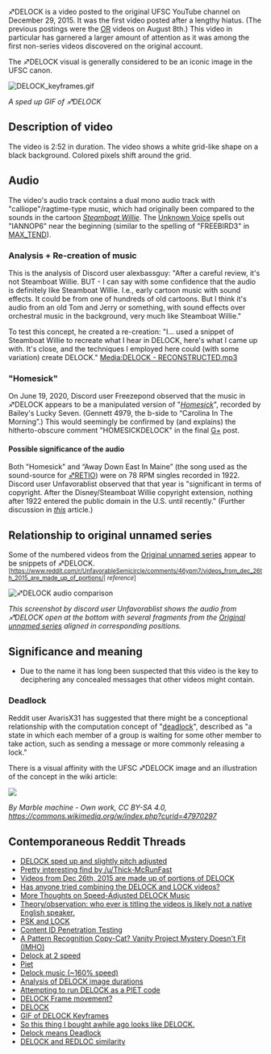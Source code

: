 ♐DELOCK is a video posted to the original UFSC YouTube channel on
December 29, 2015. It was the first video posted after a lengthy hiatus.
(The previous postings were the [OR](OR "wikilink") videos on August
8th.) This video in particular has garnered a larger amount of attention
as it was among the first non-series videos discovered on the original
account.

The ♐DELOCK visual is generally considered to be an iconic image in the
UFSC canon.

![DELOCK\_keyframes.gif](DELOCK_keyframes.gif "DELOCK_keyframes.gif")

*A sped up GIF of ♐DELOCK*

## Description of video

The video is 2:52 in duration. The video shows a white grid-like shape
on a black background. Colored pixels shift around the grid.

## Audio

The video's audio track contains a dual mono audio track with
"calliope"/ragtime-type music, which had originally been compared to the
sounds in the cartoon [*Steamboat
Willie*](https://youtu.be/BBgghnQF6E4). The [Unknown
Voice](Unknown_Voice "wikilink") spells out "IANNOP6" near the beginning
(similar to the spelling of "FREEBIRD3" in
[MAX\_TEND](MAX_TEND "wikilink")).

### Analysis + Re-creation of music

This is the analysis of Discord user alexbassguy: "After a careful
review, it's not Steamboat Willie. BUT - I can say with some confidence
that the audio is definitely like Steamboat Willie. I.e., early cartoon
music with sound effects. It could be from one of hundreds of old
cartoons. But I think it's audio from an old Tom and Jerry or something,
with sound effects over orchestral music in the background, very much
like Steamboat Willie."

To test this concept, he created a re-creation: "I... used a snippet of
Steamboat Willie to recreate what I hear in DELOCK, here's what I came
up with. It's close, and the techniques I employed here could (with some
variation) create DELOCK." [Media:DELOCK -
RECONSTRUCTED.mp3](Media:DELOCK_-_RECONSTRUCTED.mp3 "wikilink")

### "Homesick"

On June 19, 2020, Discord user Freezepond observed that the music in ♐DELOCK appears to be a manipulated version of "[*Homesick*](https://youtu.be/Mw6n1LuMaBQ)", recorded by Bailey's Lucky Seven. (Gennett 4979, the b-side to “Carolina In The Morning”.)  This would seemingly be confirmed by (and explains) the hitherto-obscure comment "HOMESICKDELOCK" in the final [G+](Google_Plus "wikilink") post.

#### Possible significance of the audio

Both "Homesick" and “Away Down East In Maine” (the song used as the sound-source for [♐RETIO](RETIO "wikilink")) were on 78 RPM singles recorded in 1922. Discord user Unfavorablist observed that that year is "significant in terms of copyright. After the Disney/Steamboat Willie copyright extension, nothing after 1922 entered the public domain in the U.S. until recently." (Further discussion in [*this*](https://www.smithsonianmag.com/arts-culture/first-time-20-years-copyrighted-works-enter-public-domain-180971016/) article.)

## Relationship to original unnamed series

Some of the numbered videos from the [Original unnamed
series](Original_unnamed_series "wikilink") appear to be snippets of
♐DELOCK.<sup>\[<https://www.reddit.com/r/UnfavorableSemicircle/comments/46ypm7/videos_from_dec_26th_2015_are_made_up_of_portions/>|
*reference*\]</sup>

![♐DELOCK audio
comparison](Delock_audio_fragment_in_903_+_5967_+_6101.png
"♐DELOCK audio comparison")

*This screenshot by discord user Unfavorablist shows the audio from
♐DELOCK open at the bottom with several fragments from the [Original
unnamed series](Original_unnamed_series "wikilink") aligned in
corresponding positions.*

## Significance and meaning

  - Due to the name it has long been suspected that this video is the
    key to deciphering any concealed messages that other videos might
    contain.

### Deadlock

Reddit user AvarisX31 has suggested that there might be a conceptional
relationship with the computation concept of
"[deadlock](https://en.wikipedia.org/wiki/Deadlock)", described as "a
state in which each member of a group is waiting for some other member
to take action, such as sending a message or more commonly releasing a
lock."

There is a visual affinity with the UFSC ♐DELOCK image and an
illustration of the concept in the wiki article:

![](Deadlock_at_a_four-way-stop.gif)

*By Marble machine - Own work, CC BY-SA 4.0,
<https://commons.wikimedia.org/w/index.php?curid=47970297>*

## Contemporaneous Reddit Threads

  - [DELOCK sped up and slightly pitch
    adjusted](https://www.reddit.com/r/UnfavorableSemicircle/comments/46lbvl/delock_sped_up_and_slightly_pitch_adjusted/)
  - [Pretty interesting find by
    /u/Thick-McRunFast](https://www.reddit.com/r/UnfavorableSemicircle/comments/46s7d7/pretty_interesting_find_by_uthickmcrunfast/)
  - [Videos from Dec 26th, 2015 are made up of portions of
    DELOCK](https://www.reddit.com/r/UnfavorableSemicircle/comments/46ypm7/videos_from_dec_26th_2015_are_made_up_of_portions/)
  - [Has anyone tried combining the DELOCK and LOCK
    videos?](https://www.reddit.com/r/UnfavorableSemicircle/comments/47h4lj/has_anyone_tried_combining_the_delock_and_lock/)
  - [More Thoughts on Speed-Adjusted DELOCK
    Music](https://www.reddit.com/r/UnfavorableSemicircle/comments/47hbqk/more_thoughts_on_speedadjusted_delock_music/)
  - [Theory/observation: who ever is titling the videos is likely not a
    native English
    speaker.](https://www.reddit.com/r/UnfavorableSemicircle/comments/47k97y/theoryobservation_who_ever_is_titling_the_videos/)
  - [PSK and
    LOCK](https://www.reddit.com/r/UnfavorableSemicircle/comments/47y433/psk_and_lock/)
  - [Content ID Penetration
    Testing](https://www.reddit.com/r/UnfavorableSemicircle/comments/47z68w/content_id_penetration_testing/)
  - [A Pattern Recognition Copy-Cat? Vanity Project Mystery Doesn't Fit
    (IMHO)](https://www.reddit.com/r/UnfavorableSemicircle/comments/480q8o/a_pattern_recognition_copycat_vanity_project/)
  - [Delock at 2
    speed](https://www.reddit.com/r/UnfavorableSemicircle/comments/481bpi/delock_at_2_speed/)
  - [Piet](https://www.reddit.com/r/UnfavorableSemicircle/comments/486taw/piet/)
  - [Delock music (\~160%
    speed)](https://www.reddit.com/r/UnfavorableSemicircle/comments/48dwik/delock_music_160_speed/)
  - [Analysis of DELOCK image
    durations](https://www.reddit.com/r/UnfavorableSemicircle/comments/48gv41/analysis_of_delock_image_durations/)
  - [Attempting to run DELOCK as a PIET
    code](https://www.reddit.com/r/UnfavorableSemicircle/comments/48n3p0/ufsc_attempting_to_run_delock_as_a_piet_code/)
  - [DELOCK Frame
    movement?](https://www.reddit.com/r/UnfavorableSemicircle/comments/490f0m/delock_frame_movement/)
  - [DELOCK](https://www.reddit.com/r/UnfavorableSemicircle/comments/4fvflf/delock/)
  - [GIF of DELOCK
    Keyframes](https://www.reddit.com/r/UnfavorableSemicircle/comments/4ggc55/gif_of_delock_keyframes/)
  - [So this thing I bought awhile ago looks like
    DELOCK.](https://www.reddit.com/r/UnfavorableSemicircle/comments/5ldzj7/so_this_thing_i_bought_awhile_ago_looks_like/)
  - [Delock means
    Deadlock](https://www.reddit.com/r/UnfavorableSemicircle/comments/85ihof/delock_means_deadlock/)
  - [DELOCK and REDLOC
    similarity](https://www.reddit.com/r/UnfavorableSemicircle/comments/89c4ey/delock_and_redloc_similarity/)
